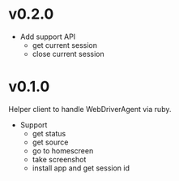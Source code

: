 # v0.2.0
- Add support API
    - get current session
    - close current session

# v0.1.0
Helper client to handle WebDriverAgent via ruby.

- Support
    - get status
    - get source
    - go to homescreen
    - take screenshot
    - install app and get session id
